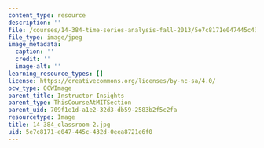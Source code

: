 ```yaml
---
content_type: resource
description: ''
file: /courses/14-384-time-series-analysis-fall-2013/5e7c8171e047445c432d0eea8721e6f0_14-384_classroom-2.jpg
file_type: image/jpeg
image_metadata:
  caption: ''
  credit: ''
  image-alt: ''
learning_resource_types: []
license: https://creativecommons.org/licenses/by-nc-sa/4.0/
ocw_type: OCWImage
parent_title: Instructor Insights
parent_type: ThisCourseAtMITSection
parent_uid: 709f1e1d-a1e2-32d3-db59-2583b2f5c2fa
resourcetype: Image
title: 14-384_classroom-2.jpg
uid: 5e7c8171-e047-445c-432d-0eea8721e6f0
---
```

